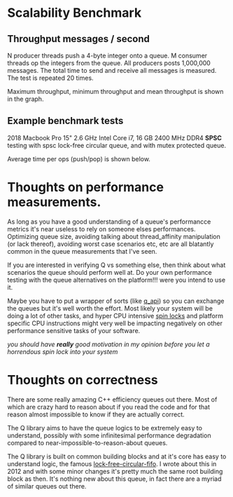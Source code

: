 # Scalability Benchmark 

## Throughput messages / second 
N producer threads push a 4-byte integer onto a queue. M consumer threads op the integers from the queue. All producers posts 1,000,000 messages. The total time to send and receive all messages is measured. The test is repeated 20 times. 

Maximum throughput, minimum throughput and mean throughput is shown in the graph. 

## Example benchmark tests
2018 Macbook Pro 15" 2.6 GHz Intel Core i7, 16 GB 2400 MHz DDR4
**SPSC** testing with spsc lock-free circular queue, and with mutex protected queue. 




Average time per ops (push/pop) is shown below. 

# Thoughts on performance measurements. 
As long as you have a good understanding of a queue's performancce metrics it's near useless to rely on someone elses performances. Optimizing queue size, avoiding talking about thread_affinity manipulation (or lack thereof), avoiding worst case scenarios etc, etc are all blatantly common in the queue measurements that I've seen. 

If you are interested in verifying Q vs something else, then think about what scenarios the queue should perform well at. Do your own performance testing with the queue alternatives on the platform!!! were you intend to use it. 

Maybe you have to put a wrapper of sorts (like [q_api](src/q/q_api.hpp)) so you can exchange the queues but it's well worth the effort. Most likely your system will be doing a lot of other tasks, and hyper CPU intensive [spin locks](https://probablydance.com/2019/12/30/measuring-mutexes-spinlocks-and-how-bad-the-linux-scheduler-really-is/) and platform specific CPU instructions might very well be impacting negatively on other performance sensitive tasks of your software. 

_you should have  **really** good motivation in my opinion before you let a horrendous spin lock into your system_

# Thoughts on correctness 
There are some really amazing C++ efficiency queues out there. Most of which are crazy hard to reason about if you read the code and for that reason almost impossible to know if they are actually correct. 

The Q library aims to have the queue logics to be extremely easy to understand, possibly with some infinitesimal performance degradation compared to near-impossible-to-reason-about queues. 

The Q library is built on common building blocks and at it's core has easy to understand logic, the famous [lock-free-circular-fifo](https://kjellkod.wordpress.com/2012/11/28/c-debt-paid-in-full-wait-free-lock-free-queue/). I wrote about this in 2012 and with some minor changes it's pretty much the same root building block as then. It's nothing new about this queue, in fact there are a myriad of similar queues out there. 

